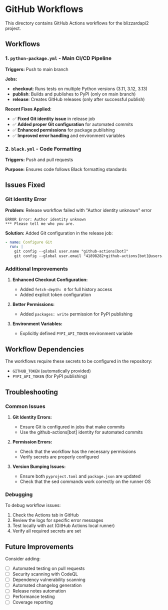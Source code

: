 # GitHub Workflows

This directory contains GitHub Actions workflows for the blizzardapi2 project.

## Workflows

### 1. `python-package.yml` - Main CI/CD Pipeline

**Triggers:** Push to main branch

**Jobs:**

- **checkout**: Runs tests on multiple Python versions (3.11, 3.12, 3.13)
- **publish**: Builds and publishes to PyPI (only on main branch)
- **release**: Creates GitHub releases (only after successful publish)

**Recent Fixes Applied:**

- ✅ **Fixed Git identity issue** in release job
- ✅ **Added proper Git configuration** for automated commits
- ✅ **Enhanced permissions** for package publishing
- ✅ **Improved error handling** and environment variables

### 2. `black.yml` - Code Formatting

**Triggers:** Push and pull requests

**Purpose:** Ensures code follows Black formatting standards

## Issues Fixed

### Git Identity Error

**Problem:** Release workflow failed with "Author identity unknown" error

```
ERROR Error: Author identity unknown
*** Please tell me who you are.
```

**Solution:** Added Git configuration in the release job:

```yaml
- name: Configure Git
  run: |
    git config --global user.name "github-actions[bot]"
    git config --global user.email "41898282+github-actions[bot]@users.noreply.github.com"
```

### Additional Improvements

1. **Enhanced Checkout Configuration:**

   - Added `fetch-depth: 0` for full history access
   - Added explicit token configuration

2. **Better Permissions:**

   - Added `packages: write` permission for PyPI publishing

3. **Environment Variables:**
   - Explicitly defined `PYPI_API_TOKEN` environment variable

## Workflow Dependencies

The workflows require these secrets to be configured in the repository:

- `GITHUB_TOKEN` (automatically provided)
- `PYPI_API_TOKEN` (for PyPI publishing)

## Troubleshooting

### Common Issues

1. **Git Identity Errors:**

   - Ensure Git is configured in jobs that make commits
   - Use the github-actions[bot] identity for automated commits

2. **Permission Errors:**

   - Check that the workflow has the necessary permissions
   - Verify secrets are properly configured

3. **Version Bumping Issues:**
   - Ensure both `pyproject.toml` and `package.json` are updated
   - Check that the sed commands work correctly on the runner OS

### Debugging

To debug workflow issues:

1. Check the Actions tab in GitHub
2. Review the logs for specific error messages
3. Test locally with act (GitHub Actions local runner)
4. Verify all required secrets are set

## Future Improvements

Consider adding:

- [ ] Automated testing on pull requests
- [ ] Security scanning with CodeQL
- [ ] Dependency vulnerability scanning
- [ ] Automated changelog generation
- [ ] Release notes automation
- [ ] Performance testing
- [ ] Coverage reporting
